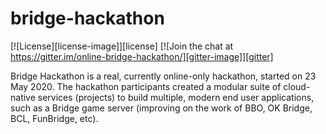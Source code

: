 # bridge-hackathon

[![License][license-image]][license]
[![Join the chat at https://gitter.im/online-bridge-hackathon/][gitter-image]][gitter]

Bridge Hackathon is a real, currently online-only hackathon, started on 23 May 2020. The hackathon participants created a modular suite of cloud-native services (projects) to build multiple, modern end user applications, such as a Bridge game server (improving on the work of BBO, OK Bridge, BCL, FunBridge, etc).

